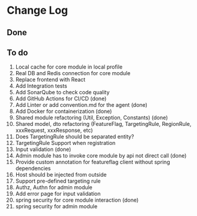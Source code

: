 # Change Log

## Done


## To do
1. Local cache for core module in local profile
2. Real DB and Redis connection for core module
3. Replace frontend with React
4. Add Integration tests
6. Add SonarQube to check code quality
7. Add GitHub Actions for CI/CD (done)
9. Add Linter or add convention.md for the agent (done)
8. Add Docker for containerization (done)
9. Shared module refactoring (Util, Exception, Constants) (done)
10. Shared model, dto refactoring (FeatureFlag, TargetingRule, RegionRule, xxxRequest, xxxResponse, etc)
11. <high> Does TargetingRule should be separated entity?
12. <high> TargetingRule Support when registration
13. <high> Input validation (done)
14. <high> Admin module has to invoke core module by api not direct call (done)
15. Provide custom annotation for featureflag client without spring dependencies
16. <mid> Host should be injected from outside
17. Support pre-defined targeting rule
18. <mid> Authz, Authn for admin module
19. Add error page for input validation
20. spring security for core module interaction (done)
21. spring security for admin module